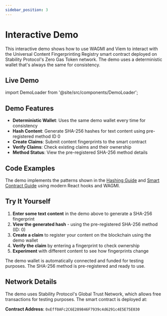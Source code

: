 ```yaml
---
sidebar_position: 3
---
```


# Interactive Demo

This interactive demo shows how to use WAGMI and Viem to interact with the Universal Content Fingerprinting Registry smart contract deployed on Stability Protocol's Zero Gas Token network. The demo uses a deterministic wallet that's always the same for consistency.

## Live Demo

import DemoLoader from '@site/src/components/DemoLoader';

<DemoLoader />

## Demo Features

- **Deterministic Wallet**: Uses the same demo wallet every time for consistency
- **Hash Content**: Generate SHA-256 hashes for text content using pre-registered method ID 0
- **Create Claims**: Submit content fingerprints to the smart contract
- **Verify Claims**: Check existing claims and their ownership
- **Method Status**: View the pre-registered SHA-256 method details

## Code Examples

The demo implements the patterns shown in the [Hashing Guide](how-to-use/hashing.md) and [Smart Contract Guide](how-to-use/smart-contract.md) using modern React hooks and WAGMI.

## Try It Yourself

1. **Enter some text content** in the demo above to generate a SHA-256 fingerprint
2. **View the generated hash** - using the pre-registered SHA-256 method (ID: 0)
3. **Create a claim** to register your content on the blockchain using the demo wallet
4. **Verify the claim** by entering a fingerprint to check ownership
5. **Experiment** with different content to see how fingerprints change

The demo wallet is automatically connected and funded for testing purposes. The SHA-256 method is pre-registered and ready to use.

## Network Details

The demo uses Stability Protocol's Global Trust Network, which allows free transactions for testing purposes. The smart contract is deployed at:

**Contract Address**: `0xEff0AFc2C6E289846F7939c4d6291c4E5E75E030`
